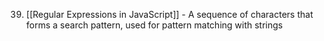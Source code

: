 39. [[Regular Expressions in JavaScript]] - A sequence of characters that forms a search pattern, used for pattern matching with strings